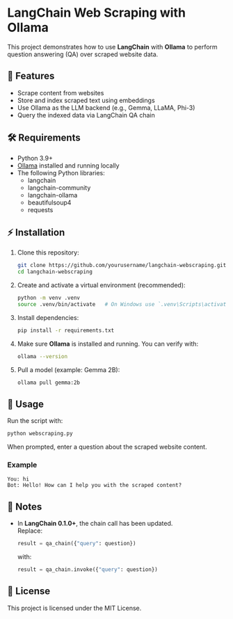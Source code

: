 # LangChain Web Scraping with Ollama

This project demonstrates how to use **LangChain** with **Ollama** to perform question answering (QA) over scraped website data.

## 🚀 Features
- Scrape content from websites
- Store and index scraped text using embeddings
- Use Ollama as the LLM backend (e.g., Gemma, LLaMA, Phi-3)
- Query the indexed data via LangChain QA chain

## 🛠️ Requirements
- Python 3.9+
- [Ollama](https://ollama.ai) installed and running locally
- The following Python libraries:
  - langchain
  - langchain-community
  - langchain-ollama
  - beautifulsoup4
  - requests

## ⚡ Installation

1. Clone this repository:
   ```bash
   git clone https://github.com/yourusername/langchain-webscraping.git
   cd langchain-webscraping
   ```

2. Create and activate a virtual environment (recommended):
   ```bash
   python -m venv .venv
   source .venv/bin/activate   # On Windows use `.venv\Scripts\activate`
   ```

3. Install dependencies:
   ```bash
   pip install -r requirements.txt
   ```

4. Make sure **Ollama** is installed and running. You can verify with:
   ```bash
   ollama --version
   ```

5. Pull a model (example: Gemma 2B):
   ```bash
   ollama pull gemma:2b
   ```

## 📖 Usage

Run the script with:
```bash
python webscraping.py
```

When prompted, enter a question about the scraped website content.

### Example
```
You: hi
Bot: Hello! How can I help you with the scraped content?
```

## 🔧 Notes
- In **LangChain 0.1.0+**, the chain call has been updated.  
  Replace:
  ```python
  result = qa_chain({"query": question})
  ```
  with:
  ```python
  result = qa_chain.invoke({"query": question})
  ```

## 📜 License
This project is licensed under the MIT License.
